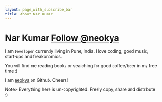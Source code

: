 ```yaml
---
layout: page_with_subscribe_bar
title: About Nar Kumar
---
```


Nar Kumar <a href="https://twitter.com/neokya" class="twitter-follow-button" data-show-count="false" onclick="_gaq.push(['_trackEvent', 'Followed', 'Twitter', 'top of about page']);">Follow @neokya</a>
============
I am `Developer` currently living in Pune, India. I love coding, good music, start-ups and freakonomics.

You will find me reading books or searching for good coffee/beer in my free time :)

I am [neokya](https://www.github.com/neokya) on Github. Cheers!

Note:- Everything here is un-copyrighted. Freely copy, share and distribute :)
